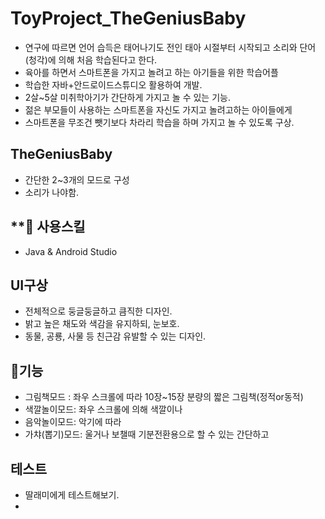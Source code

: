 # ToyProject_TheGeniusBaby
- 연구에 따르면 언어 습득은 태어나기도 전인 태아 시절부터 시작되고 소리와 단어(청각)에 의해 처음 학습된다고 한다.
- 육아를 하면서 스마트폰을 가지고 놀려고 하는 아기들을 위한 학습어플
- 학습한 자바+안드로이드스튜디오 활용하여 개발.
- 2살~5살 미취학아기가 간단하게 가지고 놀 수 있는 기능.
- 젊은 부모들이 사용하는 스마트폰을 자신도 가지고 놀려고하는 아이들에게 
- 스마트폰을 무조건 뺏기보다 차라리 학습을 하며 가지고 놀 수 있도록 구상.

## TheGeniusBaby
- 간단한 2~3개의 모드로 구성
- 소리가 나야함.

## **🧰 사용스킬
- Java & Android Studio

## UI구상
- 전체적으로 둥글둥글하고 큼직한 디자인.
- 밝고 높은 채도와 색감을 유지하되, 눈보호.
- 동물, 공룡, 사물 등 친근감 유발할 수 있는 디자인.

## 👀기능
- 그림책모드 : 좌우 스크롤에 따라 10장~15장 분량의 짧은 그림책(정적or동적)
- 색깔놀이모드: 좌우 스크롤에 의해 색깔이나
- 음악놀이모드: 악기에 따라
- 가챠(뽑기)모드: 울거나 보챌때 기분전환용으로 할 수 있는 간단하고

## 테스트
- 딸래미에게 테스트해보기.
- 
